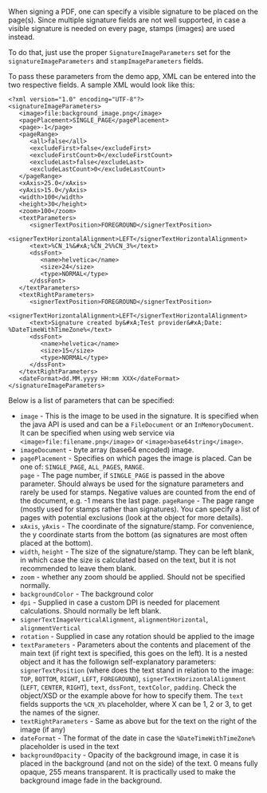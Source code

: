 When signing a PDF, one can specify a visible signature to be placed on the page(s). Since multiple signature fields are not well supported, in case a visible signature is needed on every page, stamps (images) are used instead.

To do that, just use the proper `SignatureImageParameters` set for the `signatureImageParameters` and `stampImageParameters` fields.

To pass these parameters from the demo app, XML can be entered into the two respective fields. A sample XML would look like this:

```
<?xml version="1.0" encoding="UTF-8"?>
<signatureImageParameters>
   <image>file:background_image.png</image>
   <pagePlacement>SINGLE_PAGE</pagePlacement>
   <page>-1</page>
   <pageRange>
      <all>false</all>
      <excludeFirst>false</excludeFirst>
      <excludeFirstCount>0</excludeFirstCount>
      <excludeLast>false</excludeLast>
      <excludeLastCount>0</excludeLastCount>
   </pageRange>
   <xAxis>25.0</xAxis>
   <yAxis>15.0</yAxis>
   <width>100</width>
   <height>30</height>
   <zoom>100</zoom>
   <textParameters>
      <signerTextPosition>FOREGROUND</signerTextPosition>
      <signerTextHorizontalAlignment>LEFT</signerTextHorizontalAlignment>
      <text>%CN_1%&#xA;%CN_2%%CN_3%</text>
      <dssFont>
         <name>helvetica</name>
         <size>24</size>
         <type>NORMAL</type>
      </dssFont>
   </textParameters>
   <textRightParameters>
      <signerTextPosition>FOREGROUND</signerTextPosition>
      <signerTextHorizontalAlignment>LEFT</signerTextHorizontalAlignment>
      <text>Signature created by&#xA;Test provider&#xA;Date: %DateTimeWithTimeZone%</text>
      <dssFont>
         <name>helvetica</name>
         <size>15</size>
         <type>NORMAL</type>
      </dssFont>
   </textRightParameters>
   <dateFormat>dd.MM.yyyy HH:mm XXX</dateFormat>
</signatureImageParameters> 
```

Below is a list of parameters that can be specified:

- `image` - This is the image to be used in the signature. It is specified when the java API is used and can be a `FileDocument` or an `InMemoryDocument`. It can be specified when using web service via `<image>file:filename.png</image>` or `<image>base64string</image>`. 
- `imageDocument` - byte array (base64 encoded) image.
- `pagePlacement` - Specifies on which pages the image is placed. Can be one of: `SINGLE_PAGE`, `ALL_PAGES`, `RANGE`.  
`page` - The page number, if `SINGLE_PAGE` is passed in the above parameter. Should always be used for the signature parameters and rarely be used for stamps. Negative values are counted from the end of the document, e.g. -1 means the last page.
`pageRange` - The page range (mostly used for stamps rather than signatures). You can specify a list of pages with potential exclusions (look at the object for more details).
- `xAxis`, `yAxis` - The coordinate of the signature/stamp. For convenience, the y coordinate starts from the bottom (as signatures are most often placed at the bottom).
- `width`, `height` - The size of the signature/stamp. They can be left blank, in which case the size is calculated based on the text, but it is not recommended to leave them blank.
- `zoom` - whether any zoom should be applied. Should not be specified normally.
- `backgroundColor` - The background color
- `dpi` - Supplied in case a custom DPI is needed for placement calculations. Should normally be left blank.
- `signerTextImageVerticalAlignment`, `alignmentHorizontal`, `alignmentVertical`
- `rotation` - Supplied in case any rotation should be applied to the image
- `textParameters` - Parameters about the contents and placement of the main text (if right text is specified, this goes on the left). It is a nested object and it has the followign self-explanatory parameters: `signerTextPosition` (where does the text stand in relation to the image: `TOP`, `BOTTOM`, `RIGHT`, `LEFT`, `FOREGROUND`), `signerTextHorizontalAlignment` (`LEFT`, `CENTER`, `RIGHT`), `text`, `dssFont`, `textColor`, `padding`. Check the object/XSD or the example above for how to specify them. The `text` fields supports the `%CN_X%` placeholder, where X can be 1, 2 or 3, to get the names of the signer. 
- `textRightParameters` - Same as above but for the text on the right of the image (if any)
- `dateFormat` - The format of the date in case the `%DateTimeWithTimeZone%` placeholder is used in the text
- `backgroundOpacity` - Opacity of the background image, in case it is placed in the background (and not on the side) of the text. 0 means fully opaque, 255 means transparent. It is practically used to make the background image fade in the background.
